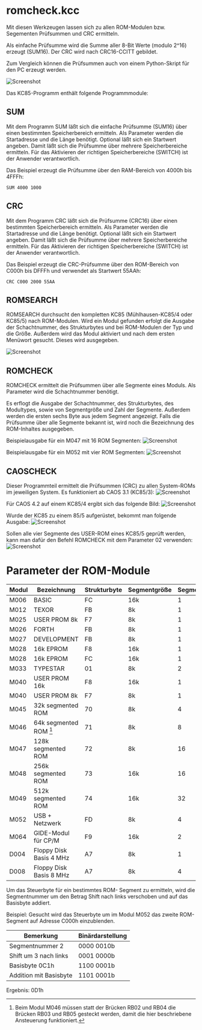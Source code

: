 # romcheck.kcc

Mit diesen Werkzeugen lassen sich zu allen ROM-Modulen bzw. Segementen Prüfsummen und CRC ermitteln.

Als einfache Prüfsumme wird die Summe aller 8-Bit Werte (modulo 2^16) erzeugt (SUM16). Der CRC wird nach CRC16-CCITT gebildet.

Zum Vergleich können die Prüfsummen auch von einem Python-Skript für den PC erzeugt werden. 

![Screenshot](Bilder/flashcheck_pc.png)

Das KC85-Programm enthält folgende Programmmodule:

## SUM

Mit dem Programm SUM läßt sich die einfache Prüfsumme (SUM16) über einen bestimmten Speicherbereich ermitteln.
Als Parameter werden die Startadresse und die Länge benötigt.
Optional läßt sich ein Startwert angeben. Damit läßt sich die Prüfsumme über mehrere Speicherbereiche ermitteln.
Für das Aktivieren der richtigen Speicherbereiche (SWITCH) ist der Anwender verantwortlich.

Das Beispiel erzeugt die Prüfsumme über den RAM-Bereich von 4000h bis 4FFFh:

```
SUM 4000 1000
```

## CRC

Mit dem Programm CRC läßt sich die Prüfsumme (CRC16) über einen bestimmten Speicherbereich ermitteln.
Als Parameter werden die Startadresse und die Länge benötigt.
Optional läßt sich ein Startwert angeben. Damit läßt sich die Prüfsumme über mehrere Speicherbereiche ermitteln.
Für das Aktivieren der richtigen Speicherbereiche (SWITCH) ist der Anwender verantwortlich.

Das Beispiel erzeugt die CRC-Prüfsumme über den ROM-Bereich von C000h bis DFFFh und verwendet als Startwert 55AAh:

```
CRC C000 2000 55AA
```

## ROMSEARCH

ROMSEARCH durchsucht den kompletten KC85 (Mühlhausen-KC85/4 oder KC85/5) nach ROM-Modulen. Wird ein Modul gefunden erfolgt die Ausgabe der Schachtnummer, des Strukturbytes und bei ROM-Modulen der Typ und die Größe.
Außerdem wird das Modul aktiviert und nach dem ersten Menüwort gesucht. Dieses wird ausgegeben.

![Screenshot](Bilder/romsearch.png)

## ROMCHECK

ROMCHECK ermittelt die Prüfsummen über alle Segmente eines Moduls.
Als Parameter wird die Schachtnummer benötigt.

Es erflogt die Ausgabe der Schachtnummer, des Strukturbytes, des Modultypes, sowie von Segmentgröße und Zahl der Segmente.
Außerdem werden die ersten sechs Byte aus jedem Segment angezeigt.
Falls die Prüfsumme über alle Segmente bekannt ist, wird noch die Bezeichnung des ROM-Inhaltes ausgegeben.

Beispielausgabe für ein M047 mit 16 ROM Segmenten:
![Screenshot](Bilder/romcheck_M047.png)


Beispielausgabe für ein M052 mit vier ROM Segmenten:
![Screenshot](Bilder/romcheck_M052.png)

## CAOSCHECK

Dieser Programmteil ermittelt die Prüfsummen (CRC) zu allen System-ROMs im jeweiligen System. Es funktioniert ab CAOS 3.1 (KC85/3):
![Screenshot](Bilder/caoscheck31.png)

Für CAOS 4.2 auf einem KC85/4 ergibt sich das folgende Bild:
![Screenshot](Bilder/caoscheck42.png)

Wurde der KC85 zu einem 85/5 aufgerüstet, bekommt man folgende Ausgabe:
![Screenshot](Bilder/caoscheck48.png)

Sollen alle vier Segmente des USER-ROM eines KC85/5 geprüft werden, kann man dafür den Befehl ROMCHECK mit dem Parameter 02 verwenden:
![Screenshot](Bilder/romcheck02.png)



# Parameter der ROM-Module

Modul | Bezeichnung              | Strukturbyte | Segmentgröße | Segmente | Steuerbyte | Basis | Shift
----- | -----------              | ------------ | ------------ | -------- | ---------- | ----- | -----
M006  | BASIC                    | FC           | 16k          |  1       | AAxxxxxM   | C1    | %
M012  | TEXOR                    | FB           |  8k          |  1       | AAAxxxxM   | C1    | %
M025  | USER PROM 8k             | F7           |  8k          |  1       | AAAxxxxM   | C1    | %
M026  | FORTH                    | FB           |  8k          |  1       | AAAxxxxM   | C1    | %
M027  | DEVELOPMENT              | FB           |  8k          |  1       | AAAxxxxM   | C1    | %
M028  | 16k EPROM                | F8           | 16k          |  1       | AAxxxxxM   | C1    | %
M028  | 16k EPROM                | FC           | 16k          |  1       | AAxxxxxM   | C1    | %
M033  | TYPESTAR                 | 01           |  8k          |  2       | AA0SxxxM   | C1    | 4
M040  | USER PROM 16k            | F8           | 16k          |  1       | AAxxxxxM   | C1    | %
M040  | USER PROM 8k             | F7           |  8k          |  1       | AAxxxxxM   | C1    | %
M045  | 32k segmented ROM        | 70           |  8k          |  4       | AASSxxxM   | C1    | 4
M046  | 64k segmented ROM [^1]   | 71           |  8k          |  8       | AASSSxxM   | C1    | 3
M047  | 128k segmented ROM       | 72           |  8k          | 16       | AASSSSxM   | C1    | 2
M048  | 256k segmented ROM       | 73           | 16k          | 16       | AASSSSxM   | C1    | 2
M049  | 512k segmented ROM       | 74           | 16k          | 32       | AASSSSSM   | C1    | 1
M052  | USB + Netzwerk           | FD           |  8k          |  4       | AAASSPxM   | C1    | 3
M064  | GIDE-Modul für CP/M      | F9           | 16k          |  2       | AAxPxxWM   | 81    | 6
D004  | Floppy Disk Basis 4 MHz  | A7           |  8k          |  1       | xxAxxKxM   | 01    | %
D008  | Floppy Disk Basis 8 MHz  | A7           |  8k          |  4       | SSAxxKxM   | 01    | 6

[^1]: Beim Modul M046 müssen statt der Brücken RB02 und RB04 die Brücken RB03 und RB05 gesteckt werden, damit die hier beschriebene Ansteuerung funktioniert.

Um das Steuerbyte für ein bestimmtes ROM- Segment zu ermitteln, wird die Segmentnummer um den Betrag Shift nach links verschoben und auf das Basisbyte addiert.

Beispiel: Gesucht wird das Steuerbyte um im Modul M052 das zweite ROM-Segment auf Adresse C000h einzublenden.

Bemerkung              | Binärdarstellung
---------              | ----------------
Segmentnummer 2        | 0000 0010b
Shift um 3 nach links  | 0001 0000b
Basisbyte  0C1h        | 1100 0001b
Addition mit Basisbyte | 1101 0001b 
Ergebnis: 0D1h
